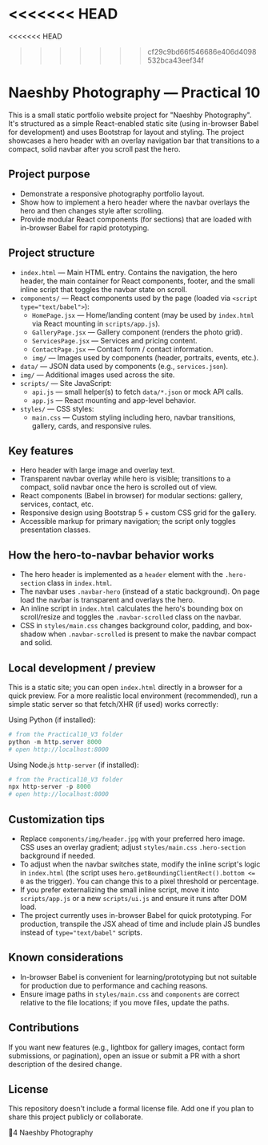 <<<<<<< HEAD
=======
<<<<<<< HEAD
>>>>>>> cf29c9bd66f546686e406d4098532bca43eef34f
# Naeshby Photography — Practical 10
This is a small static portfolio website project for "Naeshby Photography". It's structured as a simple React-enabled static site (using in-browser Babel for development) and uses Bootstrap for layout and styling. The project showcases a hero header with an overlay navigation bar that transitions to a compact, solid navbar after you scroll past the hero.

## Project purpose

- Demonstrate a responsive photography portfolio layout.
- Show how to implement a hero header where the navbar overlays the hero and then changes style after scrolling.
- Provide modular React components (for sections) that are loaded with in-browser Babel for rapid prototyping.

## Project structure

- `index.html` — Main HTML entry. Contains the navigation, the hero header, the main container for React components, footer, and the small inline script that toggles the navbar state on scroll.
- `components/` — React components used by the page (loaded via `<script type="text/babel">`):
  - `HomePage.jsx` — Home/landing content (may be used by `index.html` via React mounting in `scripts/app.js`).
  - `GalleryPage.jsx` — Gallery component (renders the photo grid).
  - `ServicesPage.jsx` — Services and pricing content.
  - `ContactPage.jsx` — Contact form / contact information.
  - `img/` — Images used by components (header, portraits, events, etc.).
- `data/` — JSON data used by components (e.g., `services.json`).
- `img/` — Additional images used across the site.
- `scripts/` — Site JavaScript:
  - `api.js` — small helper(s) to fetch `data/*.json` or mock API calls.
  - `app.js` — React mounting and app-level behavior.
- `styles/` — CSS styles:
  - `main.css` — Custom styling including hero, navbar transitions, gallery, cards, and responsive rules.

## Key features

- Hero header with large image and overlay text.
- Transparent navbar overlay while hero is visible; transitions to a compact, solid navbar once the hero is scrolled out of view.
- React components (Babel in browser) for modular sections: gallery, services, contact, etc.
- Responsive design using Bootstrap 5 + custom CSS grid for the gallery.
- Accessible markup for primary navigation; the script only toggles presentation classes.

## How the hero-to-navbar behavior works

- The hero header is implemented as a `header` element with the `.hero-section` class in `index.html`.
- The navbar uses `.navbar-hero` (instead of a static background). On page load the navbar is transparent and overlays the hero.
- An inline script in `index.html` calculates the hero's bounding box on scroll/resize and toggles the `.navbar-scrolled` class on the navbar.
- CSS in `styles/main.css` changes background color, padding, and box-shadow when `.navbar-scrolled` is present to make the navbar compact and solid.

## Local development / preview

This is a static site; you can open `index.html` directly in a browser for a quick preview. For a more realistic local environment (recommended), run a simple static server so that fetch/XHR (if used) works correctly:

Using Python (if installed):

```powershell
# from the Practical10_V3 folder
python -m http.server 8000
# open http://localhost:8000
```

Using Node.js `http-server` (if installed):

```powershell
# from the Practical10_V3 folder
npx http-server -p 8000
# open http://localhost:8000
```

## Customization tips

- Replace `components/img/header.jpg` with your preferred hero image. CSS uses an overlay gradient; adjust `styles/main.css` `.hero-section` background if needed.
- To adjust when the navbar switches state, modify the inline script's logic in `index.html` (the script uses `hero.getBoundingClientRect().bottom <= 0` as the trigger). You can change this to a pixel threshold or percentage.
- If you prefer externalizing the small inline script, move it into `scripts/app.js` or a new `scripts/ui.js` and ensure it runs after DOM load.
- The project currently uses in-browser Babel for quick prototyping. For production, transpile the JSX ahead of time and include plain JS bundles instead of `type="text/babel"` scripts.

## Known considerations

- In-browser Babel is convenient for learning/prototyping but not suitable for production due to performance and caching reasons.
- Ensure image paths in `styles/main.css` and `components` are correct relative to the file locations; if you move files, update the paths.

## Contributions

If you want new features (e.g., lightbox for gallery images, contact form submissions, or pagination), open an issue or submit a PR with a short description of the desired change.

## License

This repository doesn't include a formal license file. Add one if you plan to share this project publicly or collaborate.

4 Naeshby Photography
